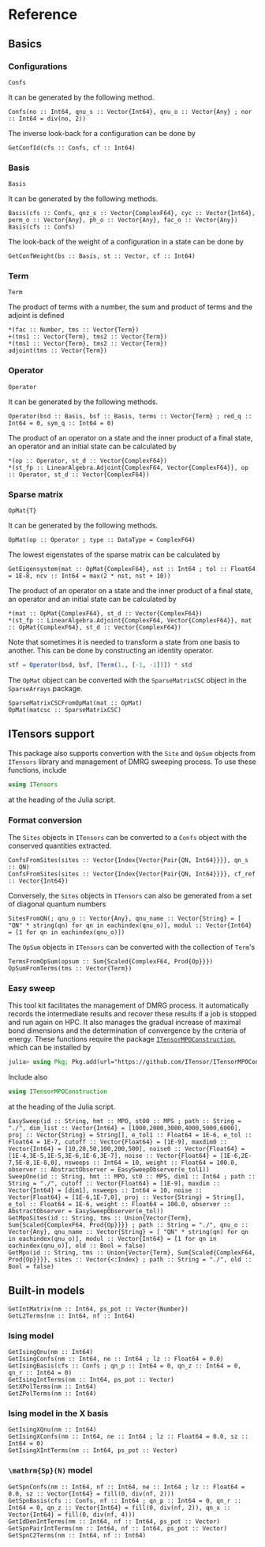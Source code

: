 # Reference

## Basics 

### Configurations
```@docs
Confs
```
It can be generated by the following method.
```@docs
Confs(no :: Int64, qnu_s :: Vector{Int64}, qnu_o :: Vector{Any} ; nor :: Int64 = div(no, 2))
```
The inverse look-back for a configuration can be done by 
```@docs
GetConfId(cfs :: Confs, cf :: Int64)
```

### Basis
```@docs
Basis
```
It can be generated by the following methods.
```@docs
Basis(cfs :: Confs, qnz_s :: Vector{ComplexF64}, cyc :: Vector{Int64}, perm_o :: Vector{Any}, ph_o :: Vector{Any}, fac_o :: Vector{Any})
Basis(cfs :: Confs)
```
The look-back of the weight of a configuration in a state can be done by 
```@docs
GetConfWeight(bs :: Basis, st :: Vector, cf :: Int64)
```

### Term

```@docs
Term
```
The product of terms with a number, the sum and product of terms and the adjoint is defined
```@docs
*(fac :: Number, tms :: Vector{Term})
+(tms1 :: Vector{Term}, tms2 :: Vector{Term})
*(tms1 :: Vector{Term}, tms2 :: Vector{Term})
adjoint(tms :: Vector{Term})
```

### Operator

```@docs
Operator
```
It can be generated by the following methods.
```@docs
Operator(bsd :: Basis, bsf :: Basis, terms :: Vector{Term} ; red_q :: Int64 = 0, sym_q :: Int64 = 0)
```
The product of an operator on a state and the inner product of a final state, an operator and an initial state can be calculated by
```@docs
*(op :: Operator, st_d :: Vector{ComplexF64})
*(st_fp :: LinearAlgebra.Adjoint{ComplexF64, Vector{ComplexF64}}, op :: Operator, st_d :: Vector{ComplexF64})
```

### Sparse matrix

```@docs
OpMat{T}
```
It can be generated by the following methods.
```@docs
OpMat(op :: Operator ; type :: DataType = ComplexF64)
```
The lowest eigenstates of the sparse matrix can be calculated by 
```@docs
GetEigensystem(mat :: OpMat{ComplexF64}, nst :: Int64 ; tol :: Float64 = 1E-8, ncv :: Int64 = max(2 * nst, nst + 10))
```
The product of an operator on a state and the inner product of a final state, an operator and an initial state can be calculated by
```@docs
*(mat :: OpMat{ComplexF64}, st_d :: Vector{ComplexF64})
*(st_fp :: LinearAlgebra.Adjoint{ComplexF64, Vector{ComplexF64}}, mat :: OpMat{ComplexF64}, st_d :: Vector{ComplexF64})
```
Note that sometimes it is needed to transform a state from one basis to another. This can be done by constructing an identity operator. 
```julia
stf = Operator(bsd, bsf, [Term(1., [-1, -1])]) * std
```

The `OpMat` object can be converted with the `SparseMatrixCSC` object in the `SparseArrays` package.
```@docs
SparseMatrixCSCFromOpMat(mat :: OpMat)
OpMat(matcsc :: SparseMatrixCSC)
```

## ITensors support

This package also supports convertion with the `Site` and `OpSum` objects from `ITensors` library and management of DMRG sweeping process. To use these functions, include
```julia
using ITensors
```
at the heading of the Julia script.

### Format conversion

The `Sites` objects in `ITensors` can be converted to a `Confs` object with the conserved quantities extracted. 
```@docs
ConfsFromSites(sites :: Vector{Index{Vector{Pair{QN, Int64}}}}, qn_s :: QN)
ConfsFromSites(sites :: Vector{Index{Vector{Pair{QN, Int64}}}}, cf_ref :: Vector{Int64})
```
Conversely, the  `Sites` objects in `ITensors` can also be generated from a set of diagonal quantum numbers 
```@docs
SitesFromQN(; qnu_o :: Vector{Any}, qnu_name :: Vector{String} = [ "QN" * string(qn) for qn in eachindex(qnu_o)], modul :: Vector{Int64} = [1 for qn in eachindex(qnu_o)])
```
The `OpSum` objects in `ITensors` can be converted with the collection of `Term`'s
```@docs
TermsFromOpSum(opsum :: Sum{Scaled{ComplexF64, Prod{Op}}})
OpSumFromTerms(tms :: Vector{Term})
```

### Easy sweep

This tool kit facilitates the management of DMRG process. It automatically records the intermediate results and recover these results if a job is stopped and run again on HPC. It also manages the gradual increase of maximal bond dimensions and the determination of convergence by the criteria of energy. These functions require the package [`ITensorMPOConstruction`](https://github.com/ITensor/ITensorMPOConstruction.jl), which can be installed by 
```julia
julia> using Pkg; Pkg.add(url="https://github.com/ITensor/ITensorMPOConstruction.jl.git")
```
Include also
```julia
using ITensorMPOConstruction
```
at the heading of the Julia script.

```@docs
EasySweep(id :: String, hmt :: MPO, st00 :: MPS ; path :: String = "./", dim_list :: Vector{Int64} = [1000,2000,3000,4000,5000,6000], proj :: Vector{String} = String[], e_tol1 :: Float64 = 1E-6, e_tol :: Float64 = 1E-7, cutoff :: Vector{Float64} = [1E-9], maxdim0 :: Vector{Int64} = [10,20,50,100,200,500], noise0 :: Vector{Float64} = [1E-4,3E-5,1E-5,3E-6,1E-6,3E-7], noise :: Vector{Float64} = [1E-6,2E-7,5E-8,1E-8,0], nsweeps :: Int64 = 10, weight :: Float64 = 100.0, observer :: AbstractObserver = EasySweepObserver(e_tol1))
SweepOne(id :: String, hmt :: MPO, st0 :: MPS, dim1 :: Int64 ; path :: String = "./", cutoff :: Vector{Float64} = [1E-9], maxdim :: Vector{Int64} = [dim1], nsweeps :: Int64 = 10, noise :: Vector{Float64} = [1E-6,1E-7,0], proj :: Vector{String} = String[], e_tol :: Float64 = 1E-6, weight :: Float64 = 100.0, observer :: AbstractObserver = EasySweepObserver(e_tol))
GetMpoSites(id :: String, tms :: Union{Vector{Term}, Sum{Scaled{ComplexF64, Prod{Op}}}} ; path :: String = "./", qnu_o :: Vector{Any}, qnu_name :: Vector{String} = [ "QN" * string(qn) for qn in eachindex(qnu_o)], modul :: Vector{Int64} = [1 for qn in eachindex(qnu_o)], old :: Bool = false)
GetMpo(id :: String, tms :: Union{Vector{Term}, Sum{Scaled{ComplexF64, Prod{Op}}}}, sites :: Vector{<:Index} ; path :: String = "./", old :: Bool = false)
```

## Built-in models

```@docs
GetIntMatrix(nm :: Int64, ps_pot :: Vector{Number})
GetL2Terms(nm :: Int64, nf :: Int64)
```

### Ising model

```@docs
GetIsingQnu(nm :: Int64)
GetIsingConfs(nm :: Int64, ne :: Int64 ; lz :: Float64 = 0.0)
GetIsingBasis(cfs :: Confs ; qn_p :: Int64 = 0, qn_z :: Int64 = 0, qn_r :: Int64 = 0)
GetIsingIntTerms(nm :: Int64, ps_pot :: Vector)
GetXPolTerms(nm :: Int64)
GetZPolTerms(nm :: Int64)
```

### Ising model in the X basis

```@docs
GetIsingXQnu(nm :: Int64)
GetIsingXConfs(nm :: Int64, ne :: Int64 ; lz :: Float64 = 0.0, sz :: Int64 = 0)
GetIsingXIntTerms(nm :: Int64, ps_pot :: Vector)
```

### ``\mathrm{Sp}(N)`` model

```@docs
GetSpnConfs(nm :: Int64, nf :: Int64, ne :: Int64 ; lz :: Float64 = 0.0, sz :: Vector{Int64} = fill(0, div(nf, 2)))
GetSpnBasis(cfs :: Confs, nf :: Int64 ; qn_p :: Int64 = 0, qn_r :: Int64 = 0, qn_z :: Vector{Int64} = fill(0, div(nf, 2)), qn_x :: Vector{Int64} = fill(0, div(nf, 4)))
GetIdDenIntTerms(nm :: Int64, nf :: Int64, ps_pot :: Vector)
GetSpnPairIntTerms(nm :: Int64, nf :: Int64, ps_pot :: Vector)
GetSpnC2Terms(nm :: Int64, nf :: Int64) 
```